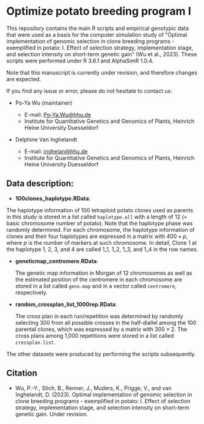 # Optimize potato breeding program I

This repository contains the main R scripts and empirical genotypic data that were used as a basis for the computer simulation study of "Optimal implementation of genomic selection in clone breeding programs - exemplified in potato: I. Effect of selection strategy, implementation stage, and selection intensity on short-term genetic gain" (Wu et al., 2023). These scripts were performed under R 3.6.1 and AlphaSimR 1.0.4.

Note that this manuscript is currently under revision, and therefore changes are expected.

If you find any issue or error, please do not hesitate to contact us:
* Po-Ya Wu (maintainer)
  - E-mail: Po-Ya.Wu@hhu.de
  - Institute for Quantitative Genetics and Genomics of Plants, Heinrich Heine University Duesseldorf 
  
* Delphine Van Inghelandt 
  - E-mail: inghelan@hhu.de
  - Institute for Quantitative Genetics and Genomics of Plants, Heinrich Heine University Duesseldorf 
  
## Data description:
* **100clones_haplotype.RData**: 

 The haplotype information of 100 tetraploid potato clones used as parents in this study is stored in a list called `haplotype.all` with a length of 12 (= basic chromosome number of potato). Note that the haplotype phase was randomly determined. For each chromosome, the haplotype information of clones and their four haplotypes are expressed in a matrix with $400 \times p$, where $p$ is the number of markers at such chromosome. In detail, Clone 1 at the haplotype 1, 2, 3, and 4 are called 1_1, 1_2, 1_3, and 1_4 in the row names.

* **geneticmap_centromere.RData**:

  The genetic map information in Morgan of 12 chromosomes as well as the estimated position of the centromere in each chromosome are stored in a list called `geno.map` and in a vector called `centromere`, respectively.

* **random_crossplan_list_1000rep.RData**:

  The cross plan in each run/repetition was determined by randomly selecting 300 from all possible crosses in the half-diallel among the 100 parental clones, which was expressed by a matrix with $300 \times 2$. The cross plans among 1,000 repetitions were stored in a list called `crossplan.list`. 
  
The other datasets were produced by performing the scripts subsequently.

## Citation
* Wu, P.-Y., Stich, B., Renner, J., Muders, K., Prigge, V., and van Inghelandt, D. (2023). Optimal implementation of genomic selection in clone breeding programs - exemplified in potato: I. Effect of selection strategy, implementation stage, and selection intensity on short-term genetic gain. Under revision.
